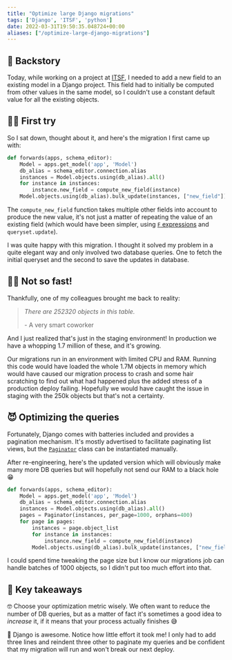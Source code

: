 ```yaml
---
title: "Optimize large Django migrations"
tags: ['Django', 'ITSF', 'python']
date: 2022-03-31T19:50:35.048724+00:00
aliases: ["/optimize-large-django-migrations"]
---
```

## 📖 Backstory
Today, while working on a project at [ITSF](https://itsf.io), I needed to add a new field to an existing model in a Django project. This field had to initially be computed from other values in the same model, so I couldn't use a constant default value for all the existing objects.

## 🧒🏻 First try
So I sat down, thought about it, and here's the migration I first came up with:

```python
def forwards(apps, schema_editor):
    Model = apps.get_model('app', 'Model')
    db_alias = schema_editor.connection.alias
    instances = Model.objects.using(db_alias).all()
    for instance in instances:
        instance.new_field = compute_new_field(instance)
    Model.objects.using(db_alias).bulk_update(instances, ["new_field"])
```

The `compute_new_field` function takes multiple other fields into account to produce the new value, it's not just a matter of repeating the value of an existing field (which would have been simpler, using [`F` expressions](https://docs.djangoproject.com/en/4.0/ref/models/expressions/#django.db.models.F) and `queryset.update`).

I was quite happy with this migration. I thought it solved my problem in a quite elegant way and only involved two database queries. One to fetch the initial queryset and the second to save the updates in database.

## ✋🏻 Not so fast!
Thankfully, one of my colleagues brought me back to reality:

> *There are 252320 objects in this table.*
>
> \- A very smart coworker

And I just realized that's just in the staging environment! In production we have a whopping 1.7 million of these, and it's growing.

Our migrations run in an environment with limited CPU and RAM. Running this code would have loaded the whole 1.7M objects in memory which would have caused our migration process to crash and some hair scratching to find out what had happened plus the added stress of a production deploy failing. Hopefully we would have caught the issue in staging with the 250k objects but that's not a certainty.

## 😈 Optimizing the queries
Fortunately, Django comes with batteries included and provides a pagination mechanism. It's mostly advertised to facilitate paginating list views, but the [`Paginator`](https://docs.djangoproject.com/en/4.0/ref/paginator/) class can be instantiated manually.

After re-engineering, here's the updated version which will obviously make many more DB queries but will hopefully not send our RAM to a black hole 😁

```python {hl_lines="5-7"}
def forwards(apps, schema_editor):
    Model = apps.get_model('app', 'Model')
    db_alias = schema_editor.connection.alias
    instances = Model.objects.using(db_alias).all()
    pages = Paginator(instances, per_page=1000, orphans=400)
    for page in pages:
        instances = page.object_list
        for instance in instances:
            instance.new_field = compute_new_field(instance)
        Model.objects.using(db_alias).bulk_update(instances, ["new_field"])
```

I could spend time tweaking the page size but I know our migrations job can handle batches of 1000 objects, so I didn't put too much effort into that.

## 📝 Key takeaways

🤓 Choose your optimization metric wisely. We often want to reduce the number of DB queries, but as a matter of fact it's sometimes a good idea to *increase* it, if it means that your process actually finishes 😅

🎉 Django is awesome. Notice how little effort it took me! I only had to add three lines and reindent three other to paginate my queries and be confident that my migration will run and won't break our next deploy.
